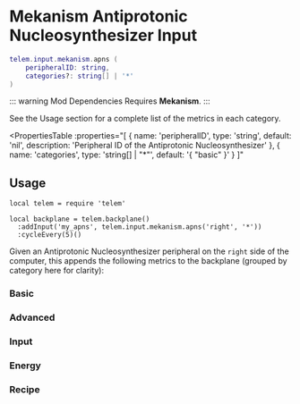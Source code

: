 # Mekanism Antiprotonic Nucleosynthesizer Input <RepoLink path="lib/input/mekanism/AntiprotonicNucleosynthesizerInputAdapter.lua" />

```lua
telem.input.mekanism.apns (
	peripheralID: string,
	categories?: string[] | '*'
)
```

::: warning Mod Dependencies
Requires **Mekanism**.
:::

See the Usage section for a complete list of the metrics in each category.

<PropertiesTable
  :properties="[
    {
      name: 'peripheralID',
      type: 'string',
      default: 'nil',
      description: 'Peripheral ID of the Antiprotonic Nucleosynthesizer'
    },
		{
			name: 'categories',
			type: 'string[] | &quot;*&quot;',
			default: '{ &quot;basic&quot; }'
		}
  ]"
>
<template v-slot:categories>

List of metric categories to query. The value `"*"` can be used to include all categories, which are listed below.

```lua
{ "basic", "advanced", "input", "output", "energy", "recipe" }
```
</template>
</PropertiesTable>

## Usage

```lua{4}
local telem = require 'telem'

local backplane = telem.backplane()
  :addInput('my_apns', telem.input.mekanism.apns('right', '*'))
  :cycleEvery(5)()
```

Given an Antiprotonic Nucleosynthesizer peripheral on the `right` side of the computer, this appends the following metrics to the backplane (grouped by category here for clarity):

### Basic

<MetricTable
  :metrics="[
    {
      name: 'mekapns:input_chemical_filled_percentage',
      value: '0.0 - 1.0'
    },
    {
      name: 'mekapns:input_item_count',
      value: '0 - inf',
      unit: 'item'
    },
    {
      name: 'mekapns:output_item_count',
      value: '0 - inf',
      unit: 'item'
    },
    {
      name: 'mekapns:energy_filled_percentage',
      value: '0.0 - 1.0'
    },
    {
      name: 'mekapns:energy_usage',
      value: '0.0 - inf',
      unit: 'FE/t'
    }
  ]"
/>

### Advanced

<MetricTable
  :metrics="[
    {
      name: 'mekapns:comparator_level',
      value: '0 - 15'
    }
  ]"
/>

### Input

<MetricTable
  :metrics="[
    {
      name: 'mekapns:input_chemical',
      value: '0.0 - inf',
      unit: 'B'
    },
    {
      name: 'mekapns:input_chemical_capacity',
      value: '0.0 - inf',
      unit: 'B'
    },
    {
      name: 'mekapns:input_chemical_needed',
      value: '0.0 - inf',
      unit: 'B'
    }
  ]"
/>

### Energy

<MetricTable
  :metrics="[
    {
      name: 'mekapns:energy',
      value: '0.0 - inf',
      unit: 'FE'
    },
    {
      name: 'mekapns:max_energy',
      value: '0.0 - inf',
      unit: 'FE'
    },
    {
      name: 'mekapns:energy_needed',
      value: '0.0 - inf',
      unit: 'FE'
    }
  ]"
/>

### Recipe

<MetricTable
  :metrics="[
    {
      name: 'mekapns:recipe_progress',
      value: '0 - inf',
      unit: 't'
    },
    {
      name: 'mekapns:ticks_required',
      value: '0 - inf',
      unit: 't'
    }
  ]"
/>